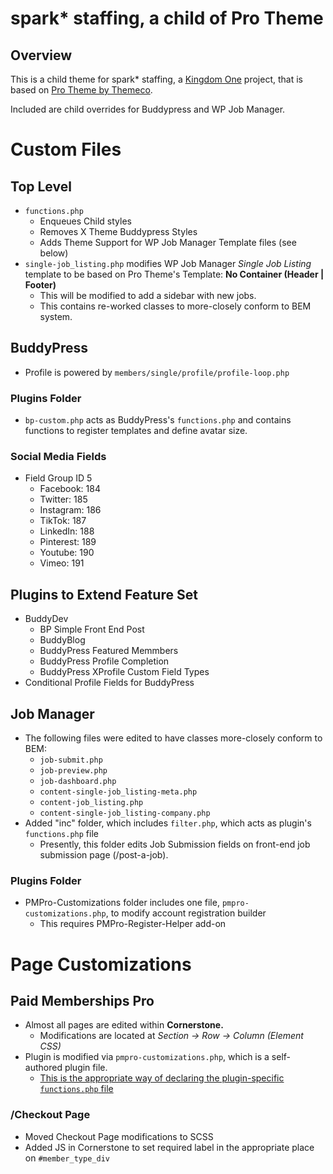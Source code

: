 # spark* staffing, a child of Pro Theme
## Overview
This is a child theme for spark* staffing, a [Kingdom One](https://kingdomone.co) project, that is based on [Pro Theme by Themeco](https://theme.co).

Included are child overrides for Buddypress and WP Job Manager.

# Custom Files
## Top Level
- `functions.php`
  - Enqueues Child styles
  - Removes X Theme Buddypress Styles
  - Adds Theme Support for WP Job Manager Template files (see below)
- `single-job_listing.php` modifies WP Job Manager *Single Job Listing* template to be based on Pro Theme's Template: **No Container (Header | Footer)**
  - This will be modified to add a sidebar with new jobs.
  - This contains re-worked classes to more-closely conform to BEM system.


## BuddyPress
- Profile is powered by `members/single/profile/profile-loop.php`
### Plugins Folder
- `bp-custom.php` acts as BuddyPress's `functions.php` and contains functions to register templates and define avatar size.

### Social Media Fields
- Field Group ID 5
  - Facebook: 184
  - Twitter: 185
  - Instagram: 186
  - TikTok: 187
  - LinkedIn: 188
  - Pinterest: 189
  - Youtube: 190
  - Vimeo: 191


## Plugins to Extend Feature Set
- BuddyDev
  - BP Simple Front End Post
  - BuddyBlog
  - BuddyPress Featured Memmbers
  - BuddyPress Profile Completion
  - BuddyPress XProfile Custom Field Types
- Conditional Profile Fields for BuddyPress

## Job Manager
- The following files were edited to have classes more-closely conform to BEM:
  - `job-submit.php`
  - `job-preview.php`
  - `job-dashboard.php`
  - `content-single-job_listing-meta.php`
  - `content-job_listing.php`
  - `content-single-job_listing-company.php` 
- Added "inc" folder, which includes `filter.php`, which acts as plugin's `functions.php` file
  - Presently, this folder edits Job Submission fields on front-end job submission page (/post-a-job).

### Plugins Folder
- PMPro-Customizations folder includes one file, `pmpro-customizations.php`, to modify account registration builder
  - This requires PMPro-Register-Helper add-on


# Page Customizations

## Paid Memberships Pro
- Almost all pages are edited within **Cornerstone.**
  - Modifications are located at *Section -> Row -> Column (Element CSS)*
- Plugin is modified via `pmpro-customizations.php`, which is a self-authored plugin file.
  - [This is the appropriate way of declaring the plugin-specific `functions.php` file](https://www.paidmembershipspro.com/create-a-plugin-for-pmpro-customizations/)

### /Checkout Page
- Moved Checkout Page modifications to SCSS
- Added JS in Cornerstone to set required label in the appropriate place on `#member_type_div`


